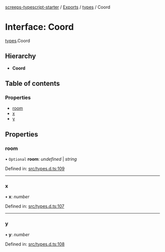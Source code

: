 [screeps-typescript-starter](../README.md) / [Exports](../modules.md) / [types](../modules/types.md) / Coord

# Interface: Coord

[types](../modules/types.md).Coord

## Hierarchy

* **Coord**

## Table of contents

### Properties

- [room](types.coord.md#room)
- [x](types.coord.md#x)
- [y](types.coord.md#y)

## Properties

### room

• `Optional` **room**: *undefined* \| *string*

Defined in: [src/types.d.ts:109](https://github.com/Baelyk/screeps/blob/c7b9358/src/types.d.ts#L109)

___

### x

• **x**: *number*

Defined in: [src/types.d.ts:107](https://github.com/Baelyk/screeps/blob/c7b9358/src/types.d.ts#L107)

___

### y

• **y**: *number*

Defined in: [src/types.d.ts:108](https://github.com/Baelyk/screeps/blob/c7b9358/src/types.d.ts#L108)
